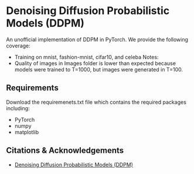 Denoising Diffusion Probabilistic Models (DDPM)
======
An unofficial implementation of DDPM in PyTorch.
We provide the following coverage:
- Training on mnist, fashion-mnist, cifar10, and celeba
Notes:
- Quality of images in Images folder is lower than expected because models were trained to T=1000, but images were generated in T=100.

## Requirements
Download the requiremenets.txt file which contains the required packages including:
- PyTorch
- numpy
- matplotlib

## Citations & Acknowledgements
* [Denoising Diffusion Probabilistic Models (DDPM)](https://github.com/hojonathanho/diffusion)


